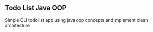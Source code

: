 ## Todo List Java OOP

Simple CLI todo list app using java oop concepts and implement clean architecture  